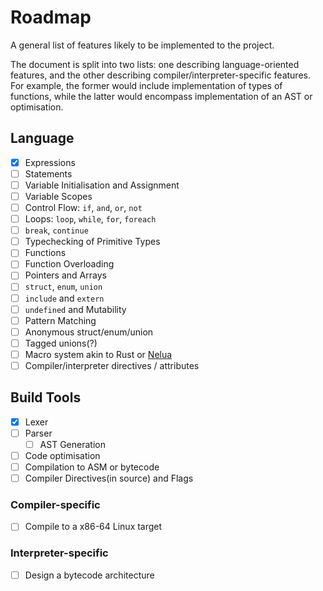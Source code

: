 # Roadmap

A general list of features likely to be implemented to the project.

The document is split into two lists: one describing language-oriented features,
and the other describing compiler/interpreter-specific features. For example,
the former would include implementation of types of functions, while the latter
would encompass implementation of an AST or optimisation.

## Language

- [x] Expressions
- [ ] Statements
- [ ] Variable Initialisation and Assignment
- [ ] Variable Scopes
- [ ] Control Flow: `if`, `and`, `or`, `not`
- [ ] Loops: `loop`, `while`, `for`, `foreach`
- [ ] `break`, `continue`
- [ ] Typechecking of Primitive Types
- [ ] Functions
- [ ] Function Overloading
- [ ] Pointers and Arrays
- [ ] `struct`, `enum`, `union`
- [ ] `include` and `extern`
- [ ] `undefined` and Mutability
- [ ] Pattern Matching
- [ ] Anonymous struct/enum/union
- [ ] Tagged unions(?)
- [ ] Macro system akin to Rust or [Nelua](https://github.com/edubart/nelua-lang)
- [ ] Compiler/interpreter directives / attributes

## Build Tools

- [x] Lexer
- [ ] Parser
  - [ ] AST Generation
- [ ] Code optimisation
- [ ] Compilation to ASM or bytecode
- [ ] Compiler Directives(in source) and Flags

### Compiler-specific

- [ ] Compile to a x86-64 Linux target

### Interpreter-specific

- [ ] Design a bytecode architecture
